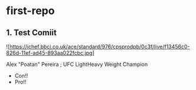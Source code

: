 # first-repo

## 1. Test Comiit

![https://ichef.bbci.co.uk/ace/standard/976/cpsprodpb/0c3f/live/f13456c0-826d-11ef-ad45-893aa022fcbc.jpg]

Alex "Poatan" Pereira ; UFC LightHeavy Weight Champion

- Con!!
- Pro!!
